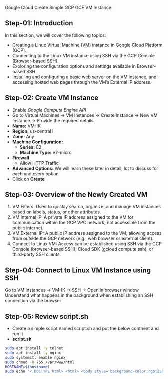
Google Cloud Create Simple GCP GCE VM Instance

## Step-01: Introduction

In this section, we will cover the following topics:
- Creating a Linux Virtual Machine (VM) instance in Google Cloud Platform (GCP).
- Connecting to the Linux VM instance using SSH via the GCP Console (Browser-based SSH).
- Exploring the configuration options and settings available in Browser-based SSH.
- Installing and configuring a basic web server on the VM instance, and accessing hosted web pages through the VM’s External IP address.

## Step-02: Create VM Instance
- Enable *Google Compute Engine API*
- Go to Virtual Machines -> VM Instances -> Create Instance -> New VM Instance -> Provide the required details
- **Name:** VM-IK
- **Region:** us-central1
- **Zone:** Any
- **Machine Configuration:**
  - **Series:** E2
  - **Machine Type:** e2-micro
- **Firewall**
  - Allow HTTP Traffic
- **Advanced Options:** We will learn these later in detail, lot to discuss for each and every option
- Click on **Create**

## Step-03: Overview of the Newly Created VM
1. VM Filters: Used to quickly search, organize, and manage VM instances based on labels, status, or other attributes.
2. VM Internal IP: A private IP address assigned to the VM for communication within the GCP VPC network; not accessible from the public internet.
3. VM External IP: A public IP address assigned to the VM, allowing access from outside the GCP network (e.g., web browser or external client).
4. Connect to Linux VM: Access can be established using SSH via the GCP Console (browser-based SSH), Cloud SDK (gcloud compute ssh), or third-party SSH clients.

## Step-04: Connect to Linux VM Instance using SSH

Go to VM Instances -> VM-IK -> SSH -> Open in browser window
Understand what happens in the background when establishing an SSH connection via the browser

## Step-05: Review script.sh
- Create a simple script named script.sh and put the below contnent and run it
- **script.sh**
```bash
sudo apt install -y telnet
sudo apt install -y nginx
sudo systemctl enable nginx
sudo chmod -R 755 /var/www/html
HOSTNAME=$(hostname)
sudo echo "<!DOCTYPE html> <html> <body style='background-color:rgb(250, 210, 210);'> <h1>Super, ze mozemy sie razem uczyc! </h1> <p><strong>VM Hostname:</strong> $HOSTNAME</p> <p><strong>VM IP Address:</strong> $(hostname -I)</p> <p><strong>Application Version:</strong> V1</p> <p>Pozdrawiam, Ania</p> </body></html>" | sudo tee /var/www/html/index.html
```
